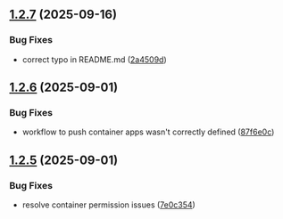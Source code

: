 ## [1.2.7](https://github.com/fabricekrebs/demo-webapp/compare/v1.2.6...v1.2.7) (2025-09-16)


### Bug Fixes

* correct typo in README.md ([2a4509d](https://github.com/fabricekrebs/demo-webapp/commit/2a4509dfb875537566327a4f8db2ccf029c1c46f))

## [1.2.6](https://github.com/fabricekrebs/demo-webapp/compare/v1.2.5...v1.2.6) (2025-09-01)


### Bug Fixes

* workflow to push container apps wasn't correctly defined ([87f6e0c](https://github.com/fabricekrebs/demo-webapp/commit/87f6e0cdf850d262af77fd5066015645a0cf3e6d))

## [1.2.5](https://github.com/fabricekrebs/demo-webapp/compare/v1.2.4...v1.2.5) (2025-09-01)


### Bug Fixes

* resolve container permission issues ([7e0c354](https://github.com/fabricekrebs/demo-webapp/commit/7e0c3548f3e62f4e917f4898f38406410a36a74f))
